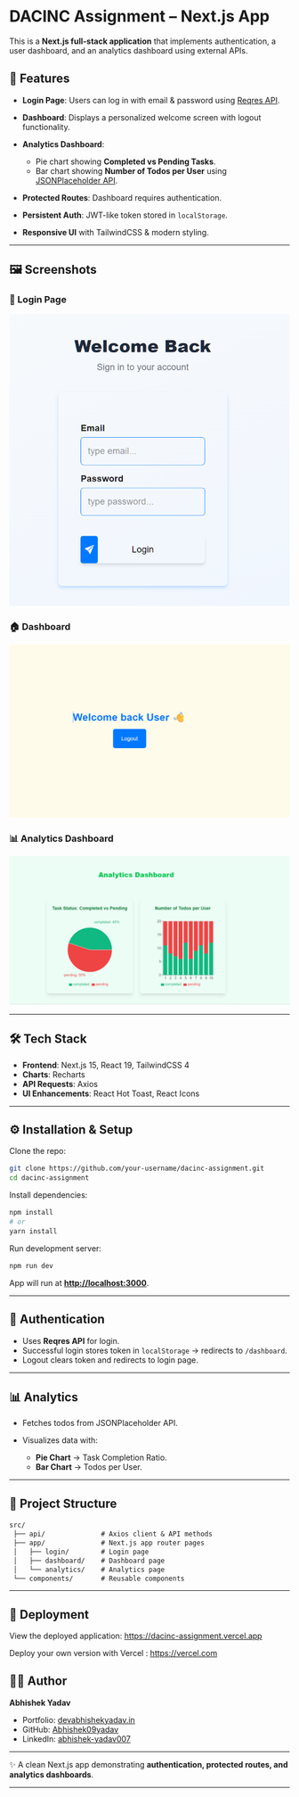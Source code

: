 # DACINC Assignment – Next.js App

This is a **Next.js full-stack application** that implements authentication, a user dashboard, and an analytics dashboard using external APIs.

## 🚀 Features

* **Login Page**: Users can log in with email & password using [Reqres API](https://reqres.in/).
* **Dashboard**: Displays a personalized welcome screen with logout functionality.
* **Analytics Dashboard**:

  * Pie chart showing **Completed vs Pending Tasks**.
  * Bar chart showing **Number of Todos per User** using [JSONPlaceholder API](https://jsonplaceholder.typicode.com/todos).
* **Protected Routes**: Dashboard requires authentication.
* **Persistent Auth**: JWT-like token stored in `localStorage`.
* **Responsive UI** with TailwindCSS & modern styling.

---

## 🖼️ Screenshots

### 🔑 Login Page

![Login](/public/img/login.png)

### 🏠 Dashboard

![Dashboard](/public/img/dashboard.png)

### 📊 Analytics Dashboard

![Analytics](/public/img/analytics.png)

---

## 🛠️ Tech Stack

* **Frontend**: Next.js 15, React 19, TailwindCSS 4
* **Charts**: Recharts
* **API Requests**: Axios
* **UI Enhancements**: React Hot Toast, React Icons

---

## ⚙️ Installation & Setup

Clone the repo:

```bash
git clone https://github.com/your-username/dacinc-assignment.git
cd dacinc-assignment
```

Install dependencies:

```bash
npm install
# or
yarn install
```

Run development server:

```bash
npm run dev
```

App will run at **[http://localhost:3000](http://localhost:3000)**.

---

## 🔐 Authentication

* Uses **Reqres API** for login.
* Successful login stores token in `localStorage` → redirects to `/dashboard`.
* Logout clears token and redirects to login page.

---

## 📊 Analytics

* Fetches todos from JSONPlaceholder API.
* Visualizes data with:

  * **Pie Chart** → Task Completion Ratio.
  * **Bar Chart** → Todos per User.

---

## 📂 Project Structure

```
src/
 ├── api/              # Axios client & API methods
 ├── app/              # Next.js app router pages
 │   ├── login/        # Login page
 │   ├── dashboard/    # Dashboard page
 │   └── analytics/    # Analytics page
 └── components/       # Reusable components
```

---

## 🚀 Deployment
View the deployed application: https://dacinc-assignment.vercel.app

Deploy your own version with Vercel : https://vercel.com

## 👨‍💻 Author

**Abhishek Yadav**

* Portfolio: [devabhishekyadav.in](https://www.devabhishekyadav.in/)
* GitHub: [Abhishek09yadav](https://github.com/Abhishek09yadav)
* LinkedIn: [abhishek-yadav007](https://www.linkedin.com/in/abhishek-yadav007)

---

✨ A clean Next.js app demonstrating **authentication, protected routes, and analytics dashboards**.

---

